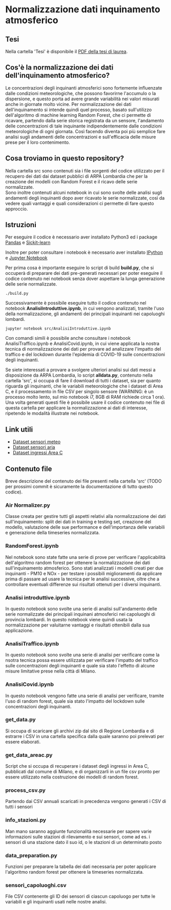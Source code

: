 # Normalizzazione dati inquinamento atmosferico 

## Tesi
Nella cartella 'Tesi' è disponibile il [PDF della tesi di laurea](https://github.com/MarcoBelotti96/Tesi/blob/master/Tesi/Tesi-consegnata.pdf).

## Cos'è la normalizzazione dei dati dell'inquinamento atmosferico? 
Le concentrazioni degli inquinanti atmosferici sono fortemente influenzate dalle condizioni meteorologiche, che possono favorirne l'accumulo o la dispersione, e questo porta ad avere grande variabilità nei valori misurati anche in giornate molto vicine. Per normalizzazione dei dati dell'inquinamento si intende quindi quel processo, basato sull'utilizzo dell'algoritmo di machine learning Random Forest, che ci permette di ricavare, partendo dalla serie storica registrata da un sensore, l'andamento delle concentrazioni di tale inquinante indipendentemente dalle condizioni meteorologiche di ogni giornata. Così facendo diventa poi più semplice fare analisi sugli andamenti delle concentrazioni e sull'efficacia delle misure prese per il loro contenimento.

## Cosa troviamo in questo repository? 
Nella cartella src sono contenuti sia i file sorgenti del codice utilizzato per il recupero dei dati dai dataset pubblici di ARPA Lombardia che per la creazione dei modelli con Random Forest e il ricavo delle serie normalizzate.  
Sono inoltre contenuti alcuni notebook in cui sono svolte delle analisi sugli andamenti degli inquinanti dopo aver ricavato le serie normalizzate, così da vedere quali vantaggi e quali considerazioni ci permette di fare questo approccio.  

## Istruzioni 
Per eseguire il codice è necessario aver installato Python3 ed i package [Pandas](https://pandas.pydata.org/pandas-docs/stable/index.html) e [Sickit-learn](https://scikit-learn.org/stable/index.html)

Inoltre per poter consultare i notebook è necessario aver installato [IPython](https://ipython.org) e [Jupyter Notebook](https://jupyter.org)

Per prima cosa è importante eseguire lo script di build **build.py**, che si occuperà di preparare dei dati pre-generati necessari per poter eseguire il codice contenuto nei notebook senza dover aspettare la lunga generazione delle serie normalizzate. 

	./build.py

Successivamente è possibile eseguire tutto il codice contenuto nel notebook **AnalisiIntroduttive.ipynb**, in cui vengono analizzati, tramite l'uso della normalizzazione, gli andamenti dei principali inquinanti nei capoluoghi lombardi.

	jupyter notebook src/AnalisiIntroduttive.ipynb

Con comandi simili è possibile anche consultare i notebook AnalisiTraffico.ipynb e AnalisiCovid.ipynb, in cui viene applicata la nostra tecnica di normalizzazione dei dati per provare ad analizzare l'impatto del traffico e del lockdown durante l'epidemia di COVID-19 sulle concentrazioni degli inquinanti.

Se siete interessati a provare a svolgere ulteriori analisi sui dati messi a disposizione da ARPA Lombardia, lo script **alldata.py**, contenuto nella cartella 'src', si occupa di fare il download di tutti i dataset, sia per quanto riguarda gli inquinanti, che le variabili meteorologiche che i dataset di Area C, e il processamento in file CSV per singolo sensore (WARNING: è un processo molto lento, sul mio notebook i7, 8GB di RAM richiede circa 1 ora). Una volta generati questi file è possibile usare il codice contenuto nei file di questa cartella per applicare la normalizzazione ai dati di interesse, ripetendo le modalità illustrate nei notebook.

## Link utili
- [Dataset sensori meteo](https://www.dati.lombardia.it/browse?q=sensori%20meteo&sortBy=relevance)
- [Dataset sensori aria](https://www.dati.lombardia.it/browse?q=sensori%20aria&sortBy=relevance)
- [Dataset ingressi Area C](https://dati.comune.milano.it/organization/comunedimilano?q=area+c&sort=score+desc%2C+metadata_modified+desc)

## Contenuto file 
Breve descrizione del contenuto dei file presenti nella cartella 'src' (TODO per prossimi commit è sicuramente la documentazione di tutto questo codice).

### Air Normalizer.py
Classe creata per gestire tutti gli aspetti relativi alla normalizzazione dei dati sull'inquinamento: split dei dati in training e testing set, creazione del modello, valutazione delle sue performance e dell'importanza delle variabili e generazione della timeseries normalizzata.

### RandomForest.ipynb
Nel notebook sono state fatte una serie di prove per verificare l'applicabilità dell'algoritmo random forest per ottenere la normalizzazione dei dati sull'inquinamento atmosferico. Sono stati analizzati i modelli creati per due inquinanti - PM10 e NOx - per testare i possibili miglioramenti da applicare prima di passare ad usare la tecnica per le analisi successive, oltre che a controllare eventuali differenze sui risultati ottenuti per i diversi inquinanti. 

### Analisi introduttive.ipynb
In questo notebook sono svolte una serie di analisi sull'andamento delle serie normalizzate dei principali inquinani atmosferici nei capoluoghi di provincia lombardi. In questo notebook viene quindi usata la normalizzazione per valuitarne vantaggi e risultati ottenibili dalla sua applicazione.

### AnalisiTraffico.ipynb
In questo notebook sono svolte una serie di analisi per verificare come la nsotra tecnica possa essere utilizzata per verificare l'impatto del traffico sulle concentrazioni degli inquinanti e quale sia stato l'effetto di alcune misure limitative prese nella città di Milano.

### AnalisiCovid.ipynb
In questo notebook vengono fatte una serie di analisi per verificare, tramite l'uso di random forest, quale sia stato l'impatto del lockdown sulle concentrazioni degli inquinanti.

### get_data.py
Si occupa di scaricare gli archivi zip dal sito di Regione Lombardia e di estrarre i CSV in una cartella specifica dalla quale saranno poi prelevati per essere elaborati.

### get_data_areac.py
Script che si occupa di recuperare i dataset degli ingressi in Area C, pubblicati dal comune di Milano, e di organizzarli in un file csv pronto per essere utilizzato nella costruzione dei modelli di random forest.

### process_csv.py
Partendo dai CSV annuali scaricati in precedenza vengono generati i CSV di tutti i sensori

### info_stazioni.py
Man mano saranno aggiunte funzionalità necessarie per sapere varie informazioni sulle stazioni di rilevamento e sui sensori, come ad es. i sensori di una stazione dato il suo id, o le stazioni di un determinato posto

### data_preparation.py
Funzioni per preparare la tabella dei dati necessaria per poter applicare l'algoritmo random forest per ottenere la timeseries normalizzata.

### sensori_capoluoghi.csv
File CSV contenente gli ID dei sensori di ciascun capoluogo per tutte le variabili e gli inquinanti usati nelle nostre analisi.
